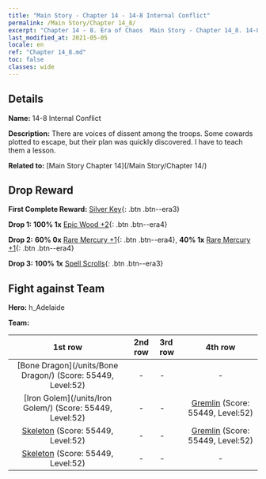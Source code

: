 ```yaml
---
title: "Main Story - Chapter 14 - 14-8 Internal Conflict"
permalink: /Main Story/Chapter 14_8/
excerpt: "Chapter 14 - 8. Era of Chaos  Main Story - Chapter 14_8. 14-8 Internal Conflict"
last_modified_at: 2021-05-05
locale: en
ref: "Chapter 14_8.md"
toc: false
classes: wide
---
```


## Details

 **Name:** 14-8 Internal Conflict

 **Description:** There are voices of dissent among the troops. Some cowards plotted to escape, but their plan was quickly discovered. I have to teach them a lesson.

 **Related to:** [Main Story Chapter 14](/Main Story/Chapter 14/)

## Drop Reward

 **First Complete Reward:** [Silver Key](/Items/con_693/){: .btn .btn--era3}

 **Drop 1:** **100% 1x** [Epic Wood +2](/Items/mat_48/){: .btn .btn--era4}

 **Drop 2:** **60% 0x** [Rare Mercury +1](/Items/mat_42/){: .btn .btn--era4}, **40% 1x** [Rare Mercury +1](/Items/mat_42/){: .btn .btn--era4}

 **Drop 3:** **100% 1x** [Spell Scrolls](/Items/con_694/){: .btn .btn--era3}


## Fight against Team
 **Hero:** h_Adelaide

 **Team:**


  | 1st row | 2nd row | 3rd row | 4th row |
  |:----:|:----:|:----|:----:|
  | [Bone Dragon](/units/Bone Dragon/) (Score: 55449, Level:52)  | - | - | - |
  | [Iron Golem](/units/Iron Golem/) (Score: 55449, Level:52)  | - | - | [Gremlin](/units/Gremlin/) (Score: 55449, Level:52)  |
  | [Skeleton](/units/Skeleton/) (Score: 55449, Level:52)  | - | - | [Gremlin](/units/Gremlin/) (Score: 55449, Level:52)  |
  | [Skeleton](/units/Skeleton/) (Score: 55449, Level:52)  | - | - | - |



